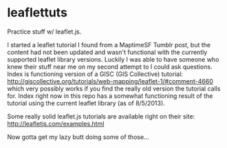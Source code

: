 leaflettuts
===========

Practice stuff w/ leaflet.js.

I started a leaflet tutorial I found from a MaptimeSF Tumblr post, but the content had not been updated and wasn't
functional with the currently supported leaflet library versions.  Luckily I was able to have someone who knew their 
stuff near me on my second attempt to I could ask questions. Index is functioning version of a GISC (GIS Collective) 
tutorial: http://giscollective.org/tutorials/web-mapping/leaflet-1/#comment-4660 which very possibly works if you find the
really old version the tutorial calls for. Index right now in this repo has a somewhat functioning result of the tutorial 
using the current leaflet library (as of 8/5/2013). 

Some really solid leaflet.js tutorials are available right on their site: http://leafletjs.com/examples.html

Now gotta get my lazy butt doing some of those...

